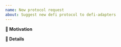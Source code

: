 ```yaml
---
name: New protocol request
about: Suggest new defi protocol to defi-adapters
---
```


**🧐 Motivation**

<!-- Which defi protocol and why you want to add it? Tell us about it! -->

**📝 Details**

<!-- Please describe the defi protocol in detail. -->

<!-- Make sure that you have reviewed the opty.fi's defi-adapters Contributor Guidelines. -->
<!-- https://github.com/opty-fi/defi-adapters/blob/main/CONTRIBUTING.md -->

